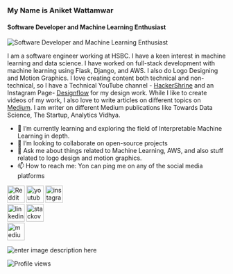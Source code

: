 ### My Name is Aniket Wattamwar
#### Software Developer and Machine Learning Enthusiast
![Software Developer and Machine Learning Enthusiast](https://arturssmirnovs.github.io/github-profile-readme-generator/images/banner.png)

I am a software engineer working at HSBC. I have a keen interest in machine learning and data science. I have worked on full-stack development with machine learning using Flask, Django, and AWS. I also do Logo Designing and Motion Graphics. I love creating content both technical and non-technical, so I have a Technical YouTube channel - [HackerShrine](https://www.youtube.com/channel/UC0ZCXAvGOg5fDyw0Xu-_PCw) and an Instagram Page- [Designflow](https://www.instagram.com/_designflow_/) for my design work. While I like to create videos of my work, I also love to write articles on different topics on [Medium](https://aniket-wattamwar.medium.com/). I am writer on different Medium publications like Towards Data Science, The Startup, Analytics Vidhya.

- 🌱 I’m currently learning and exploring the field of Interpretable Machine Learning in depth. 
- 👯 I’m looking to collaborate on open-source projects 
- 💬 Ask me about things related to Machine Learning, AWS, and also stuff related to logo design and motion graphics. 
- 📫 How to reach me: Yon can ping me on any of the social media platforms 


[<img src='https://cdn.jsdelivr.net/npm/simple-icons@3.0.1/icons/reddit.svg' alt='Reddit' height='40'>](https://www.reddit.com/user/https://www.reddit.com/user/aniket_wattamwar) [<img src='https://cdn.jsdelivr.net/npm/simple-icons@3.0.1/icons/youtube.svg' alt='youtube' height='40'>](https://www.youtube.com/channel/UC0ZCXAvGOg5fDyw0Xu-_PCw) 
[<img src='https://cdn.jsdelivr.net/npm/simple-icons@3.0.1/icons/instagram.svg' alt='instagram' height='40'>](https://www.instagram.com/https://www.instagram.com/__.jerrry.__//)  
[<img src='https://cdn.jsdelivr.net/npm/simple-icons@3.0.1/icons/linkedin.svg' alt='linkedin' height='40'>](https://www.linkedin.com/in/aniket-wattamwar-0a6658139/) 
[<img src='https://cdn.jsdelivr.net/npm/simple-icons@3.0.1/icons/stackoverflow.svg' alt='stackoverflow' height='40'>](https://stackoverflow.com/users/https://stackoverflow.com/users/11910006/aniketwattamwar)  
[<img src='https://cdn.jsdelivr.net/npm/simple-icons@3.0.1/icons/medium.svg' alt='medium' height='40'>](https://aniket-wattamwar.medium.com/)  


![enter image description here](https://github-readme-stats.vercel.app/api?username=aniketwattamwar&&show_icons=true&title_color=ffffff&icon_color=f1c40f&text_color=ffffff&bg_color=151515)


![Profile views](https://gpvc.arturio.dev/aniketwattamwar)  

